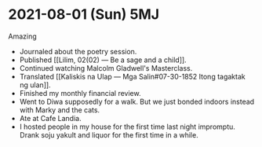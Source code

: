 # 2021-08-01 (Sun) 5MJ

Amazing

- Journaled about the poetry session.
- Published [[Lilim, 02(02) — Be a sage and a child]].
- Continued watching Malcolm Gladwell's Masterclass.
- Translated [[Kaliskis na Ulap — Mga Salin#07-30-1852 Itong tagaktak ng ulan]].
- Finished my monthly financial review.
- Went to Diwa supposedly for a walk. But we just bonded indoors instead with Marky and the cats.
- Ate at Cafe Landia.
- I hosted people in my house for the first time last night impromptu. Drank soju yakult and liquor for the first time in a while.

